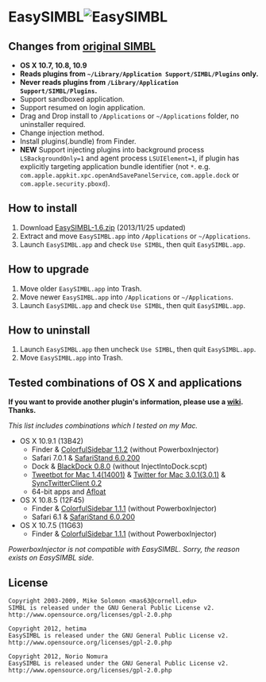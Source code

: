 EasySIMBL![EasySIMBL](https://github.com/norio-nomura/EasySIMBL/raw/master/icon.iconset/icon_32x32@2x.png)
====================================
Changes from [original SIMBL](http://www.culater.net/software/SIMBL/SIMBL.php)
---------------------------
- **OS X 10.7, 10.8, 10.9**
- **Reads plugins from `~/Library/Application Support/SIMBL/Plugins` only.**
- **Never reads plugins from `/Library/Application Support/SIMBL/Plugins`.**
- Support sandboxed application.
- Support resumed on login application.
- Drag and Drop install to `/Applications` or `~/Applications` folder, no uninstaller required.
- Change injection method.
- Install plugins(.bundle) from Finder.
- **NEW** Support injecting plugins into background process `LSBackgroundOnly=1` and agent process `LSUIElement=1`, if plugin has explicitly targeting application bundle identifier (not `*`. e.g. `com.apple.appkit.xpc.openAndSavePanelService`, `com.apple.dock` or `com.apple.security.pboxd`).

How to install
--------------
1. Download [EasySIMBL-1.6.zip](http://github.com/norio-nomura/EasySIMBL/releases/download/EasySIMBL-1.6/EasySIMBL-1.6.zip) (2013/11/25 updated)
2. Extract and move `EasySIMBL.app` into `/Applications` or `~/Applications`.
3. Launch `EasySIMBL.app` and check `Use SIMBL`, then quit `EasySIMBL.app`.

How to upgrade
--------------
1. Move older `EasySIMBL.app` into Trash.
2. Move newer `EasySIMBL.app` into `/Applications` or `~/Applications`.
3. Launch `EasySIMBL.app` and check `Use SIMBL`, then quit `EasySIMBL.app`.

How to uninstall
----------------
1. Launch `EasySIMBL.app` then uncheck `Use SIMBL`, then quit `EasySIMBL.app`.
2. Move `EasySIMBL.app` into Trash.

Tested combinations of OS X and applications
--------------------------------------------
**If you want to provide another plugin's information, please use a [wiki](https://github.com/norio-nomura/EasySIMBL/wiki/Reports-by-users). Thanks.**

*This list includes combinations which I tested on my Mac.*

- OS X 10.9.1 (13B42)
	- Finder & [ColorfulSidebar 1.1.2](http://cooviewerzoom.web.fc2.com/colorfulsidebar.html) (without PowerboxInjector)
	- Safari 7.0.1 & [SafariStand 6.0.200](https://github.com/hetima/SafariStand)
	- Dock & [BlackDock 0.8.0](http://cooviewerzoom.web.fc2.com/blackdock.html) (without InjectIntoDock.scpt)
	- [Tweetbot for Mac 1.4(14001)](https://itunes.apple.com/jp/app/tweetbot-for-twitter/id557168941?mt=12) & [Twitter for Mac 3.0.1(3.0.1)](https://itunes.apple.com/jp/app/twitter/id409789998?mt=12) & [SyncTwitterClient 0.2](https://github.com/norio-nomura/SyncTwitterClient)
	- 64-bit apps and [Afloat](https://github.com/vjt/afloat#readme)
- OS X 10.8.5 (12F45)
	- Finder & [ColorfulSidebar 1.1.1](http://cooviewerzoom.web.fc2.com/colorfulsidebar.html) (without PowerboxInjector)
	- Safari 6.1 & [SafariStand 6.0.200](https://github.com/hetima/SafariStand)
- OS X 10.7.5 (11G63)
	- Finder & [ColorfulSidebar 1.1.1](http://cooviewerzoom.web.fc2.com/colorfulsidebar.html) (without PowerboxInjector)

_PowerboxInjector is not compatible with EasySIMBL. Sorry, the reason exists on EasySIMBL side._

License
-------
	Copyright 2003-2009, Mike Solomon <mas63@cornell.edu>
	SIMBL is released under the GNU General Public License v2.
	http://www.opensource.org/licenses/gpl-2.0.php
	
	Copyright 2012, hetima
	EasySIMBL is released under the GNU General Public License v2.
	http://www.opensource.org/licenses/gpl-2.0.php
	
	Copyright 2012, Norio Nomura
	EasySIMBL is released under the GNU General Public License v2.
	http://www.opensource.org/licenses/gpl-2.0.php

